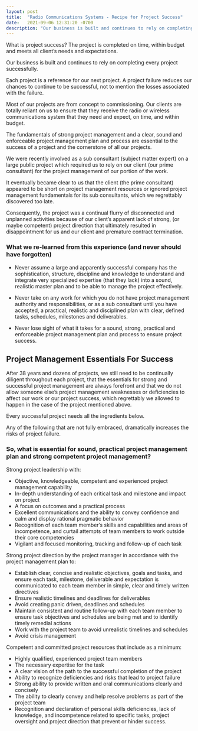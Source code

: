 ```yaml
---
layout: post
title:  "Radio Communications Systems - Recipe for Project Success"
date:   2021-09-06 12:31:20 -0700
description: "Our business is built and continues to rely on completing every project successfully. Each project is a reference for our next project. A project failure reduces our chances to continue to be successful, not to mention the losses associated with the failure."
---
```

What is project success? The project is completed on time, within budget and meets all client’s
needs and expectations.

Our business is built and continues to rely on completing every project successfully.

Each project is a reference for our next project. A project failure reduces our chances to
continue to be successful, not to mention the losses associated with the failure.

Most of our projects are from concept to commissioning. Our clients are totally reliant on us to
ensure that they receive the radio or wireless communications system that they need and
expect, on time, and within budget.

The fundamentals of strong project management and a clear, sound and enforceable project
management plan and process are essential to the success of a project and the cornerstone of
all our projects.

We were recently involved as a sub consultant (subject matter expert) on a large public project
which required us to rely on our client (our prime consultant) for the project management of our
portion of the work.

It eventually became clear to us that the client (the prime consultant) appeared to be short on project management resources or ignored project management fundamentals for its sub consultants, which we regrettably discovered too late.

Consequently, the project was a continual flurry of disconnected and unplanned activities because of our client’s apparent lack of strong, (or maybe competent) project direction  that ultimately resulted in disappointment for us and our client and premature contract termination.

### What we re-learned from this experience (and never should have forgotten)

- Never assume a large and apparently successful company has the sophistication,
structure, discipline and knowledge to understand and integrate very specialized expertise (that
they lack) into a sound, realistic master plan and to be able to manage the project effectively.

- Never take on any work for which you do not have project management authority and
responsibilities, or as a sub consultant until you have accepted, a practical, realistic and
disciplined plan with clear, defined tasks, schedules, milestones and deliverables.

- Never lose sight of what it takes for a sound, strong, practical and enforceable project
management plan and process to ensure project success.

## Project Management Essentials For Success

After 38 years and dozens of projects, we still need to be continually diligent throughout each
project, that the essentials for strong and successful project management are always forefront
and that we do not allow someone else’s project management weaknesses or deficiencies to
affect our work or our project success, which regrettably we allowed to happen in the case of the
project mentioned above.

Every successful project needs all the ingredients below.

Any of the following that are not fully embraced, dramatically increases the risks of project
failure.

### So, what is essential for sound, practical project management plan and strong competent project management?

Strong project leadership with:

- Objective, knowledgeable, competent and experienced project management capability
- In-depth understanding of each critical task and milestone and impact on project
- A focus on outcomes and a practical process
- Excellent communications and the ability to convey confidence and calm and
display rational pragmatic behavior
- Recognition of each team member’s skills and capabilities and areas of
incompetence, and curtail attempts of team members to work outside their core
competencies
- Vigilant and focused monitoring, tracking and follow-up of each task

Strong project direction by the project manager in accordance with the project
management plan to:

- Establish clear, concise and realistic objectives, goals and tasks, and ensure
each task, milestone, deliverable and expectation is communicated to each team
member in simple, clear and timely written directives
- Ensure realistic timelines and deadlines for deliverables
- Avoid creating panic driven, deadlines and schedules
- Maintain consistent and routine follow-up with each team member to ensure task
objectives and schedules are being met and to identify timely remedial actions
- Work with the project team to avoid unrealistic timelines and schedules
- Avoid crisis management

Competent and committed project resources that include as a minimum:

- Highly qualified, experienced project team members
- The necessary expertise for the task
- A clear vision of the path to the successful completion of the project
- Ability to recognize deficiencies and risks that lead to project failure
- Strong ability to provide written and oral communications clearly and concisely
- The ability to clearly convey and help resolve problems as part of the project
team
- Recognition and declaration of personal skills deficiencies, lack of knowledge,
and incompetence related to specific tasks, project oversight and project direction
that prevent or hinder success.

